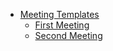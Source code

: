 - [Meeting Templates](/meetings/)
  - [First Meeting](/meetings/first_meeting.md)
  - [Second Meeting](/meetings/second_meeting.md)
